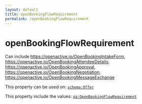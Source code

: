 ```yaml
---
layout: default
title: openBookingFlowRequirement
permalink: /openBookingFlowRequirement
---
```


# openBookingFlowRequirement
Can include  https://openactive.io/OpenBookingIntakeForm,  https://openactive.io/OpenBookingAttendeeDetails,  https://openactive.io/OpenBookingApproval,  https://openactive.io/OpenBookingNegotiation,  https://openactive.io/OpenBookingMessageExchange

This property can be used on: [`schema:Offer`](https://schema.org/Offer)

This property include the values: [`oa:OpenBookingFlowRequirement`](https://openactive.io/OpenBookingFlowRequirement)
